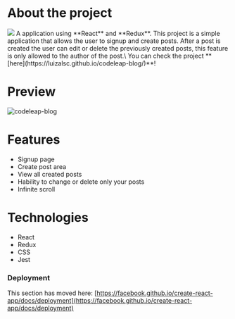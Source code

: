About the project
==
<img src='https://commons.wikimedia.org/wiki/File:React-icon.svg'>
A application using **React** and **Redux**.
This project is a simple application that allows the user to signup and create posts. After a post is created the user can edit or delete the previously created posts, this feature is only allowed to the author of the post.\
You can check the project **[here](https://luizalsc.github.io/codeleap-blog/)**!

Preview
==
![codeleap-blog](https://github.com/luizalsc/codeleap-blog/assets/111703755/a8be1512-13d3-4ad7-ab09-1a8af3c55451)

# Features
* Signup page
* Create post area
* View all created posts
* Hability to change or delete only your posts
* Infinite scroll

# Technologies
* React
* Redux
* CSS
* Jest


### Deployment

This section has moved here: [https://facebook.github.io/create-react-app/docs/deployment](https://facebook.github.io/create-react-app/docs/deployment)

